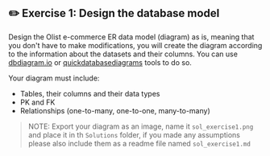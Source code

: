 ## ✏️ Exercise 1: Design the database model 
Design the Olist e-commerce ER data model (diagram) as is, meaning that you don't have to make modifications, you will 
create the diagram according to the information about the datasets and their columns. You can use [dbdiagram.io](https://dbdiagram.io/) 
or [quickdatabasediagrams](https://app.quickdatabasediagrams.com/#/) tools to do so. 

Your diagram must include: 
* Tables, their columns and their data types
* PK and FK 
* Relationships (one-to-many, one-to-one, many-to-many)

> NOTE: Export your diagram as an image, name it `sol_exercise1.png` and place it in th `Solutions` folder, 
> if you made any assumptions please also include them as a readme file named `sol_exercise1.md`
